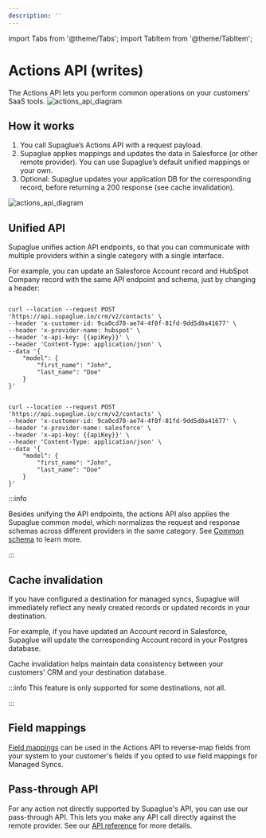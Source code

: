 ```yaml
---
description: ''
---
```


import Tabs from '@theme/Tabs';
import TabItem from '@theme/TabItem';

# Actions API (writes)

The Actions API lets you perform common operations on your customers' SaaS tools.
![actions_api_diagram](/img/actions-api-diagram-2.png 'actions API diagram')

## How it works

1. You call Supaglue’s Actions API with a request payload.
2. Supaglue applies mappings and updates the data in Salesforce (or other remote provider). You can use Supaglue’s default unified mappings or your own.
3. Optional: Supaglue updates your application DB for the corresponding record, before returning a 200 response (see cache invalidation).

![actions_api_diagram](/img/actions-api-diagram.png 'actions API diagram')

## Unified API

Supaglue unifies action API endpoints, so that you can communicate with multiple providers within a single category with a single interface.

For example, you can update an Salesforce Account record and HubSpot Company record with the same API endpoint and schema, just by changing a header:

<Tabs>

<TabItem value="hubspot" label="HubSpot" default>

```shell

curl --location --request POST 'https://api.supaglue.io/crm/v2/contacts' \
--header 'x-customer-id: 9ca0cd70-ae74-4f8f-81fd-9dd5d0a41677' \
--header 'x-provider-name: hubspot' \
--header 'x-api-key: {{apiKey}}' \
--header 'Content-Type: application/json' \
--data '{
    "model": {
        "first_name": "John",
        "last_name": "Doe"
    }
}'
```

</TabItem>

<TabItem value="salesforce" label="Salesforce">

```shell

curl --location --request POST 'https://api.supaglue.io/crm/v2/contacts' \
--header 'x-customer-id: 9ca0cd70-ae74-4f8f-81fd-9dd5d0a41677' \
--header 'x-provider-name: salesforce' \
--header 'x-api-key: {{apiKey}}' \
--header 'Content-Type: application/json' \
--data '{
    "model": {
        "first_name": "John",
        "last_name": "Doe"
    }
}'
```

</TabItem>

</Tabs>


:::info

Besides unifying the API endpoints, the actions API also applies the Supaglue common model, which normalizes the request and response schemas across different providers in the same category. See [Common schema](platform/common-object) to learn more.

:::


## Cache invalidation

If you have configured a destination for managed syncs, Supaglue will immediately reflect any newly created records or updated records in your destination.

For example, if you have updated an Account record in Salesforce, Supaglue will update the corresponding Account record in your Postgres database.

Cache invalidation helps maintain data consistency between your customers' CRM and your destination database.

:::info
This feature is only supported for some destinations, not all.

:::

## Field mappings
[Field mappings](platform/field-mapping) can be used in the Actions API to reverse-map fields from your system to your customer's fields if you opted to use field mappings for Managed Syncs.

## Pass-through API

For any action not directly supported by Supaglue's API, you can use our pass-through API. This lets you make any API call directly against the remote provider. See our [API reference](api/introduction) for more details.
